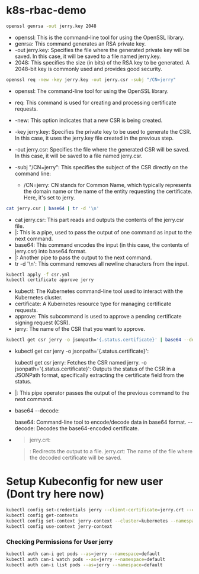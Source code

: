 # k8s-rbac-demo

```bash
openssl genrsa -out jerry.key 2048
```

- openssl: This is the command-line tool for using the OpenSSL library.
- genrsa: This command generates an RSA private key.
- -out jerry.key: Specifies the file where the generated private key will be saved. In this case, it will be saved to a file named jerry.key.
- 2048: This specifies the size (in bits) of the RSA key to be generated. A 2048-bit key is commonly used and provides good security.


```bash
openssl req -new -key jerry.key -out jerry.csr -subj "/CN=jerry"
```

- openssl: The command-line tool for using the OpenSSL library.
- req: This command is used for creating and processing certificate requests.
- -new: This option indicates that a new CSR is being created.
- -key jerry.key: Specifies the private key to be used to generate the CSR. In this case, it uses the jerry.key file created in the previous step.
- -out jerry.csr: Specifies the file where the generated CSR will be saved. In this case, it will be saved to a file named jerry.csr.
- -subj "/CN=jerry": This specifies the subject of the CSR directly on the command line:

    - /CN=jerry: CN stands for Common Name, which typically represents the domain name or the name of the entity requesting the certificate. Here, it's set to jerry.



```bash
cat jerry.csr | base64 | tr -d '\n'
```

- cat jerry.csr: This part reads and outputs the contents of the jerry.csr file.
- |: This is a pipe, used to pass the output of one command as input to the next command.
- base64: This command encodes the input (in this case, the contents of jerry.csr) into base64 format.
- |: Another pipe to pass the output to the next command.
- tr -d '\n': This command removes all newline characters from the input.


```bash
kubectl apply -f csr.yml
kubectl certificate approve jerry
```

- kubectl: The Kubernetes command-line tool used to interact with the Kubernetes cluster.
- certificate: A Kubernetes resource type for managing certificate requests.
- approve: This subcommand is used to approve a pending certificate signing request (CSR).
- jerry: The name of the CSR that you want to approve.

```bash
kubectl get csr jerry -o jsonpath='{.status.certificate}' | base64 --decode > jerry.crt
```

- kubectl get csr jerry -o jsonpath='{.status.certificate}':

    kubectl get csr jerry: Fetches the CSR named jerry.
    -o jsonpath='{.status.certificate}': Outputs the status of the CSR in a JSONPath format, specifically extracting the certificate field from the status.

- |: This pipe operator passes the output of the previous command to the next command.

- base64 --decode:

    base64: Command-line tool to encode/decode data in base64 format.
    --decode: Decodes the base64-encoded certificate.

- > jerry.crt:

    >: Redirects the output to a file.
    jerry.crt: The name of the file where the decoded certificate will be saved.
    
# Setup Kubeconfig for new user (Dont try here now)

```bash
kubectl config set-credentials jerry --client-certificate=jerry.crt --client-key=jerry.key
kubectl config get-contexts
kubectl config set-context jerry-context --cluster=kubernetes --namespace=default --user=jerry
kubectl config use-context jerry-context
```

### Checking Permissions for User jerry

```bash
kubectl auth can-i get pods --as=jerry --namespace=default
kubectl auth can-i watch pods --as=jerry --namespace=default
kubectl auth can-i list pods --as=jerry --namespace=default
```

